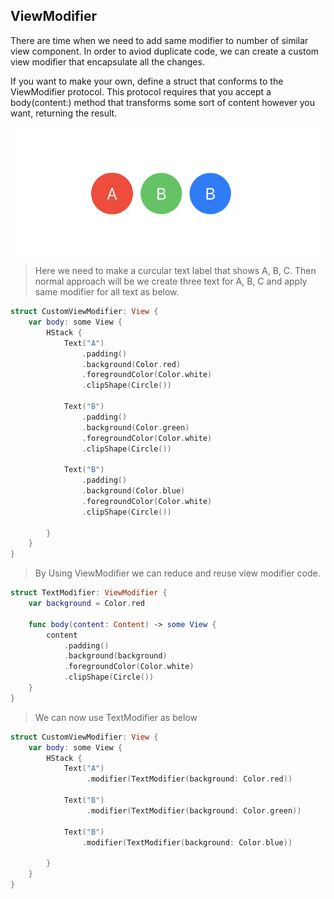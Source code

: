 ## ViewModifier

There are time when we need to add same modifier to number of similar view component. In order to aviod duplicate code, we can create a custom view modifier that encapsulate all the changes.

If you want to make your own, define a struct that conforms to the ViewModifier protocol. This protocol requires that you accept a body(content:) method that transforms some sort of content however you want, returning the result.


![](custom.modifier.png)
> Here we need to make a curcular text label that shows A, B, C.  Then normal approach will be we create three text for A, B, C and apply same modifier for all text as below.

```swift
struct CustomViewModifier: View {
    var body: some View {
        HStack {
            Text("A")
                .padding()
                .background(Color.red)
                .foregroundColor(Color.white)
                .clipShape(Circle())
            
            Text("B")
                .padding()
                .background(Color.green)
                .foregroundColor(Color.white)
                .clipShape(Circle())
            
            Text("B")
                .padding()
                .background(Color.blue)
                .foregroundColor(Color.white)
                .clipShape(Circle())
            
        }
    }
}
```

> By Using ViewModifier we can reduce and reuse view modifier code.

```swift
struct TextModifier: ViewModifier {
    var background = Color.red
    
    func body(content: Content) -> some View {
        content
            .padding()
            .background(background)
            .foregroundColor(Color.white)
            .clipShape(Circle())
    }
}
```

> We can now use TextModifier as below

```swift
struct CustomViewModifier: View {
    var body: some View {
        HStack {
            Text("A")
                 .modifier(TextModifier(background: Color.red))
            
            Text("B")
                 .modifier(TextModifier(background: Color.green))
            
            Text("B")
                .modifier(TextModifier(background: Color.blue))
            
        }
    }
}
```

